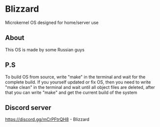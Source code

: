 # Blizzard
Microkernel OS designed for home/server use

## About
This OS is made by some Russian guys

## P.S
To build OS from source, write "make" in the terminal and wait for the complete build.
If you yourself updated or fix OS, then you need to write "make clean" in the terminal and wait until all object files are deleted, after that you can write "make" and get the current build of the system

## Discord server
https://discord.gg/mCrPFtrQH8 - Blizzard
